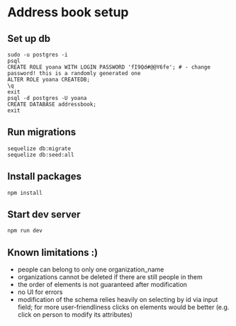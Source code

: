 # Address book setup

## Set up db
    sudo -u postgres -i
    psql
    CREATE ROLE yoana WITH LOGIN PASSWORD 'fI9Qd#@@Y6fe'; # - change password! this is a randomly generated one
    ALTER ROLE yoana CREATEDB;
    \q
    exit
    psql -d postgres -U yoana
    CREATE DATABASE addressbook;
    exit
## Run migrations
    sequelize db:migrate
    sequelize db:seed:all
## Install packages

`npm install`

## Start dev server

`npm run dev`

## Known limitations :)
- people can belong to only one organization_name
- organizations cannot be deleted if there are still people in them
- the order of elements is not guaranteed after modification
- no UI for errors
- modification of the schema relies heavily on selecting by id via input field; for more user-friendliness clicks on elements would be better (e.g. click on person to modify its attributes)
